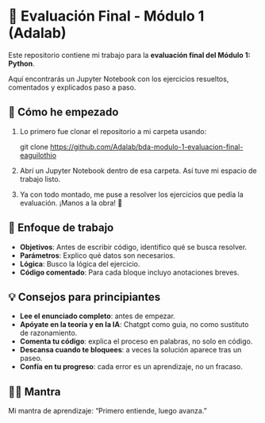 # 📘 Evaluación Final - Módulo 1 (Adalab)

Este repositorio contiene mi trabajo para la **evaluación final del Módulo 1: Python**. 

Aquí encontrarás un Jupyter Notebook con los ejercicios resueltos, comentados y explicados paso a paso.

## 🚀 Cómo he empezado

1. Lo primero fue clonar el repositorio a mi carpeta usando:

    git clone https://github.com/Adalab/bda-modulo-1-evaluacion-final-eaguilothio

2. Abrí un Jupyter Notebook dentro de esa carpeta. Así tuve mi espacio de trabajo listo.

3. Ya con todo montado, me puse a resolver los ejercicios que pedía la evaluación. ¡Manos a la obra! 💪

## 🧠 Enfoque de trabajo 

- **Objetivos**: Antes de escribir código, identifico qué se busca resolver.
- **Parámetros**: Explico qué datos son necesarios.
- **Lógica**: Busco la lógica del ejercicio. 
- **Código comentado**: Para cada bloque incluyo anotaciones breves.

## 💡 Consejos para principiantes

- **Lee el enunciado completo**: antes de empezar.
- **Apóyate en la teoría y en la IA**: Chatgpt como guia, no como sustituto de razonamiento.
- **Comenta tu código**: explica el proceso en palabras, no solo en código.
- **Descansa cuando te bloquees**: a veces la solución aparece tras un paseo.
- **Confía en tu progreso**: cada error es un aprendizaje, no un fracaso.

## 🧘‍♀️ Mantra
Mi mantra de aprendizaje: “Primero entiende, luego avanza.”